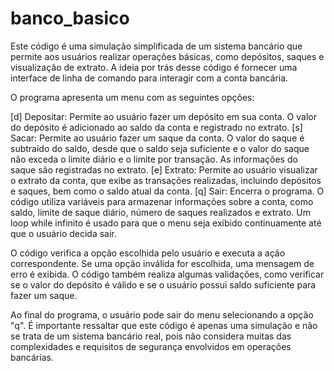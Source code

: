 # banco_basico
Este código é uma simulação simplificada de um sistema bancário que permite aos usuários realizar operações básicas, como depósitos, saques e visualização de extrato. A ideia por trás desse código é fornecer uma interface de linha de comando para interagir com a conta bancária.

O programa apresenta um menu com as seguintes opções:

[d] Depositar: Permite ao usuário fazer um depósito em sua conta. O valor do depósito é adicionado ao saldo da conta e registrado no extrato.
[s] Sacar: Permite ao usuário fazer um saque da conta. O valor do saque é subtraído do saldo, desde que o saldo seja suficiente e o valor do saque não exceda o limite diário e o limite por transação. As informações do saque são registradas no extrato.
[e] Extrato: Permite ao usuário visualizar o extrato da conta, que exibe as transações realizadas, incluindo depósitos e saques, bem como o saldo atual da conta.
[q] Sair: Encerra o programa.
O código utiliza variáveis para armazenar informações sobre a conta, como saldo, limite de saque diário, número de saques realizados e extrato. Um loop while infinito é usado para que o menu seja exibido continuamente até que o usuário decida sair.

O código verifica a opção escolhida pelo usuário e executa a ação correspondente. Se uma opção inválida for escolhida, uma mensagem de erro é exibida. O código também realiza algumas validações, como verificar se o valor do depósito é válido e se o usuário possui saldo suficiente para fazer um saque.

Ao final do programa, o usuário pode sair do menu selecionando a opção "q". É importante ressaltar que este código é apenas uma simulação e não se trata de um sistema bancário real, pois não considera muitas das complexidades e requisitos de segurança envolvidos em operações bancárias.
